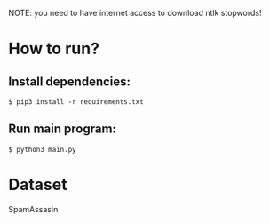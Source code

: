 NOTE: you need to have internet access to download ntlk stopwords!


# How to run?

## Install dependencies:
```$bash
$ pip3 install -r requirements.txt
```

## Run main program:
```$bash
$ python3 main.py
```

# Dataset
SpamAssasin